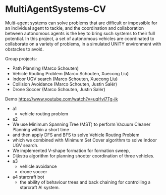 # MultiAgentSystems-CV

Multi-agent systems can solve problems that are difficult or impossible for an individual agent to tackle, and the coordination and collaboration between autonomous agents is the key to bring such systems to their full potential. In this project, a set of autonomous vehicles are coordinated to collaborate on a variety of problems, in a simulated UNITY environment with obstacles to avoid. 


Group projects:
- Path Planning (Marco Schouten)
- Vehicle Routing Problem (Marco Schouten, Xuecong Liu)
- Indoor UGV search (Marco Schouten, Xuecong Liu)
- Collision Avoidance (Marco Schouten, Justin Salér)
- Drone Soccer (Marco Schouten, Justin Salér)


Demo https://www.youtube.com/watch?v=uqHvi7Tg-ik


- a1
  - vehicle routing problem 
- a2
 - We use Minimum Spanning Tree (MST) to perform Vacuum Cleaner Planning within a short time
 - and then apply DFS and BFS to solve Vehicle Routing Problem
 - which we combined with Minimum Set Cover algorithm to solve Indoor UGV search.
 - We implemented V-shape formation for formation sweep, 
 - Dijkstra algorithm for planning shooter coordination of three vehicles.
- a3
  - vehicle avoidance
  - drone soccer
- a4 starcraft bot
  - the ability of behaviour trees and back chaining for controlling a starcraft AI system.
